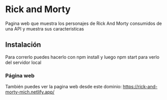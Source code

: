 # Rick and Morty

Pagina web que muestra los personajes de Rick And Morty consumidos de una API y muestra sus caracteristicas

## Instalación

Para correrlo puedes hacerlo con npm install y luego npm start para verlo del servidor local

### Página web

También puedes ver la pagina web desde este dominio:
https://rick-and-morty-mich.netlify.app/